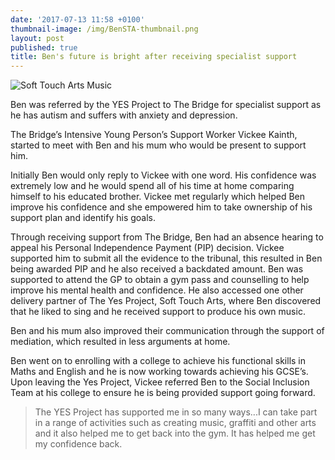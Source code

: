 ```yaml
---
date: '2017-07-13 11:58 +0100'
thumbnail-image: /img/BenSTA-thumbnail.png
layout: post
published: true
title: Ben's future is bright after receiving specialist support
---
```

![Soft Touch Arts Music]({{site.baseurl}}/img/BenSTA-fullsize-web.png)

Ben was referred by the YES Project to The Bridge for specialist support as he has autism and suffers with anxiety and depression. 

The Bridge’s Intensive Young Person’s Support Worker Vickee Kainth, started to meet with Ben and his mum who would be present to support him. 

Initially Ben would only reply to Vickee with one word.  His confidence was extremely low and he would spend all of his time at home comparing himself to his educated brother. Vickee met regularly which helped Ben improve his confidence and she empowered him to take ownership of his support plan and identify his goals.

Through receiving support from The Bridge, Ben had an absence hearing to appeal his Personal Independence Payment (PIP) decision. Vickee supported him to submit all the evidence to the tribunal, this resulted in Ben being awarded PIP and he also received a backdated amount.
Ben was supported to attend the GP to obtain a gym pass and counselling to help improve his mental health and confidence. He also accessed one other delivery partner of The Yes Project, Soft Touch Arts, where Ben discovered that he liked to sing and he received support to produce his own music.

Ben and his mum also improved their communication through the support of mediation, which resulted in less arguments at home.

Ben went on to enrolling with a college to achieve his functional skills in Maths and English and he is now working towards achieving his GCSE’s. Upon leaving the Yes Project, Vickee referred Ben to the Social Inclusion Team at his college to ensure he is being provided support going forward.

> The YES Project has supported me in so many ways...I can take part in a range of activities such as creating music, graffiti and other arts and it also helped me to get back into the gym. It has helped me get my confidence back.
